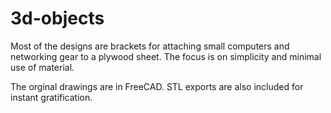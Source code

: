 # 3d-objects
Most of the designs are brackets for attaching small computers and networking gear to a plywood sheet. The focus is on simplicity and minimal use of material.

The orginal drawings are in FreeCAD. STL exports are also included for instant gratification.
